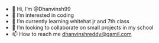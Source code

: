 - 👋 Hi, I’m @Dhanvinsh99
- 👀 I’m interested in coding
- 🌱 I’m currently learning whitehat jr and 7th class
- 💞️ I’m looking to collaborate on small projects in my school
- 📫 How to reach me dhanvinshreddy@gamil.com

<!---
Dhanvinsh99/Dhanvinsh99 is a ✨ special ✨ repository because its `README.md` (this file) appears on your GitHub profile.
You can click the Preview link to take a look at your changes.
--->
